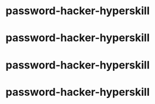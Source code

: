 # password-hacker-hyperskill
# password-hacker-hyperskill
# password-hacker-hyperskill
# password-hacker-hyperskill
